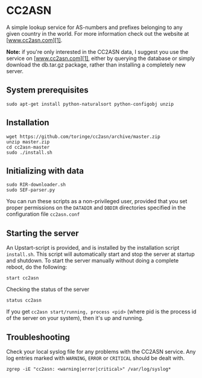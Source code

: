 CC2ASN
======

A simple lookup service for AS-numbers and prefixes belonging to any given country in the world. For more information check out the website at [www.cc2asn.com][1].

**Note:** if you're only interested in the CC2ASN data, I suggest you use the service on [www.cc2asn.com][1], either by querying the database or simply download the db.tar.gz package, rather than installing a completely new server. 

System prerequisites
--------------------

    sudo apt-get install python-naturalsort python-configobj unzip

Installation
------------

    wget https://github.com/toringe/cc2asn/archive/master.zip
    unzip master.zip
    cd cc2asn-master
    sudo ./install.sh

Initializing with data
----------------------

    sudo RIR-downloader.sh
    sudo SEF-parser.py

You can run these scripts as a non-privileged user, provided that you set proper permissions on the `DATADIR` and `DBDIR` directories specified in the configuration file `cc2asn.conf`

Starting the server
-------------------

An Upstart-script is provided, and is installed by the installation script `install.sh`. This script will automatically start and stop the server at startup and shutdown. To start the server manually without doing a complete reboot, do the following:

    start cc2asn

Checking the status of the server

    status cc2asn

If you get `cc2asn start/running, process <pid>` (where pid is the process id of the server on your system), then it's up and running.

Troubleshooting
---------------

Check your local syslog file for any problems with the CC2ASN service. Any log entries marked with `WARNING`, `ERROR` or `CRITICAL` should be dealt with.

    zgrep -iE "cc2asn: <warning|error|critical>" /var/log/syslog*

[1]: http://www.cc2asn.com
                                              

